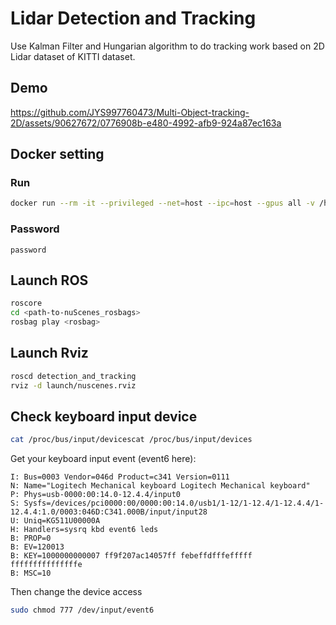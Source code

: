 # Lidar Detection and Tracking
Use Kalman Filter and Hungarian algorithm to do tracking work based on 2D Lidar dataset of KITTI dataset.

<!-- Author: Jia Yansong

Run the project: 
1. cd /yourpath/MOT2D
2. type'python main.py Car_test' in your terminal

The results are saved in /MOT2D/results/Car_test/track_result  with 28 different sequences with different numbers of frames.

If you want to visualize the results we get, just run the visualization.py and add your right path to results, and change the save_path where you want.

The gif.py is used for your .png of the results, and you can use it to create a beautiful gif which can makes tracking process more clearly.

The visualization gif is like this:

![0027.gif](https://github.com/JYS997760473/Multi-Object-tracking-2D/blob/main/0027.gif)

![0006.gif](https://github.com/JYS997760473/Multi-Object-tracking-2D/blob/main/0006.gif)

![0001.gif](https://github.com/JYS997760473/Multi-Object-tracking-2D/blob/main/GIF/0001.gif)

![0008.gif](https://github.com/JYS997760473/Multi-Object-tracking-2D/blob/main/GIF/0008.gif)

![0013.gif](https://github.com/JYS997760473/Multi-Object-tracking-2D/blob/main/GIF/0013.gif)

![](https://github.com/JYS997760473/Multi-Object-tracking-2D/blob/main/GIF/0005.gif) -->

## Demo

https://github.com/JYS997760473/Multi-Object-tracking-2D/assets/90627672/0776908b-e480-4992-afb9-924a87ec163a

## Docker setting

### Run

```bash
docker run --rm -it --privileged --net=host --ipc=host --gpus all -v /home/jiayansong/workspace/Multi-Object-tracking-2D:/home/venti/Multi-Object-tracking-2D -v /tmp/.X11-unix:/tmp/.X11-unix -e DISPLAY=$DISPLAY -v $HOME/.Xauthority:/home/venti/.Xauthority -e XAUTHORITY=/home/venti/.Xauthority -e ROS_IP=127.0.0.1 -v /home/jiayansong/venti_shared_data:/home/venti/shared_data -v /home/jiayansong/venti_shared_data/nuscenes:/home/venti/nuscenes -v /home/jiayansong/venti_shared_data/nuScenes_rosbags:/home/venti/nuScenes_rosbags --name venti-mot venti-mot
```

### Password

`password`

## Launch ROS

```bash
roscore
cd <path-to-nuScenes_rosbags>
rosbag play <rosbag> 
```

## Launch Rviz

```bash
roscd detection_and_tracking
rviz -d launch/nuscenes.rviz
```

## Check keyboard input device
```bash
cat /proc/bus/input/devicescat /proc/bus/input/devices
```

Get your keyboard input event (event6 here):
```
I: Bus=0003 Vendor=046d Product=c341 Version=0111
N: Name="Logitech Mechanical keyboard Logitech Mechanical keyboard"
P: Phys=usb-0000:00:14.0-12.4.4/input0
S: Sysfs=/devices/pci0000:00/0000:00:14.0/usb1/1-12/1-12.4/1-12.4.4/1-12.4.4:1.0/0003:046D:C341.000B/input/input28
U: Uniq=KG511U00000A
H: Handlers=sysrq kbd event6 leds 
B: PROP=0
B: EV=120013
B: KEY=1000000000007 ff9f207ac14057ff febeffdfffefffff fffffffffffffffe
B: MSC=10
```

Then change the device access

```bash
sudo chmod 777 /dev/input/event6
```
